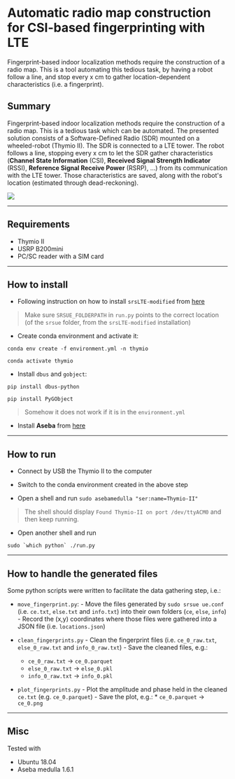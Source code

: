 # Automatic radio map construction for CSI-based fingerprinting with LTE

Fingerprint-based indoor localization methods require the construction of a radio map. This is a tool automating this tedious task, by having a robot follow a line, and stop every x cm to gather location-dependent characteristics (i.e. a fingerprint).

## Summary

Fingerprint-based indoor localization methods require the construction of a radio map. This is a tedious task which can be automated. The presented solution consists of a Software-Defined Radio (SDR) mounted on a wheeled-robot (Thymio II). The SDR is connected to a LTE tower. The robot follows a line, stopping every x cm to let the SDR gather characteristics (**Channel State Information** (CSI), **Received Signal Strength Indicator** (RSSI), **Reference Signal Receive Power** (RSRP), ...) from its communication with the LTE tower. Those characteristics are saved, along with the robot's location (estimated through dead-reckoning).

![](doc/img/thymio_running.gif)

---

## Requirements

- Thymio II
- USRP B200mini
- PC/SC reader with a SIM card

---

## How to install

-   Following instruction on how to install `srsLTE-modified` from [here](https://github.com/arthurgassner/srsLTE-modified)

> Make sure `SRSUE_FOLDERPATH` in `run.py` points to the correct location (of the `srsue` folder, from the `srsLTE-modified` installation)

-   Create conda environment and activate it:

`conda env create -f environment.yml -n thymio`

`conda activate thymio`

-   Install `dbus` and `gobject`:

`pip install dbus-python`

`pip install PyGObject`

> Somehow it does not work if it is in the `environment.yml`

-   Install **Aseba** from [here](http://wiki.thymio.org/en:linuxinstall)

---

## How to run

-   Connect by USB the Thymio II to the computer

-   Switch to the conda environment created in the above step

-   Open a shell and run `sudo asebamedulla "ser:name=Thymio-II"`

> The shell should display `Found Thymio-II on port /dev/ttyACM0` and then keep running.

-   Open another shell and run

```
sudo `which python` ./run.py
```

---

## How to handle the generated files 

Some python scripts were written to facilitate the data gathering step, i.e.:

-   `move_fingerprint.py`: - Move the files generated by `sudo srsue ue.conf` (i.e. `ce.txt`, `else.txt` and `info.txt`) into their own folders (`ce`, `else`, `info`) - Record the (x,y) coordinates where those files were gathered into a JSON file (i.e. `locations.json`)

-   `clean_fingerprints.py` - Clean the fingerprint files (i.e. `ce_0_raw.txt`, `else_0_raw.txt` and `info_0_raw.txt`) - Save the cleaned files, e.g.:
    * `ce_0_raw.txt` -> `ce_0.parquet`
    * `else_0_raw.txt` -> `else_0.pkl` 
    * `info_0_raw.txt` -> `info_0.pkl`

-   `plot_fingerprints.py` - Plot the amplitude and phase held in the cleaned `ce.txt` (e.g. `ce_0.parquet`) - Save the plot, e.g.: \* `ce_0.parquet` -> `ce_0.png`

---

## Misc

Tested with

-   Ubuntu 18.04
-   Aseba medulla 1.6.1